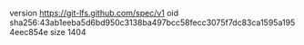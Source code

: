 version https://git-lfs.github.com/spec/v1
oid sha256:43ab1eeba5d6bd950c3138ba497bcc58fecc3075f7dc83ca1595a1954eec854e
size 1404
